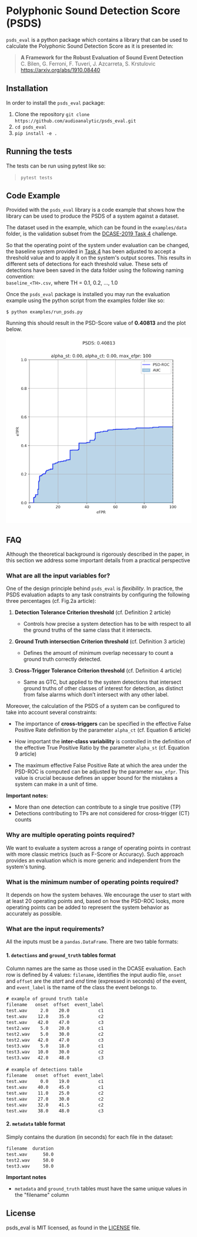 # Polyphonic Sound Detection Score (PSDS)

`psds_eval` is a python package which contains a library that can be used to
 calculate the Polyphonic Sound Detection Score as it is presented in:

> **A Framework for the Robust Evaluation of Sound Event Detection**  
C. Bilen, G. Ferroni, F. Tuveri, J. Azcarreta, S. Krstulovic  
https://arxiv.org/abs/1910.08440

## Installation
In order to install the `psds_eval` package:
1. Clone the repository `git clone https://github.com/audioanalytic/psds_eval.git`
2. `cd psds_eval`
3. `pip install -e .`

## Running the tests
The tests can be run using pytest like so:
> `pytest tests`

## Code Example
Provided with the `psds_eval` library is a code example that shows how the library can be used
to produce the PSDS of a system against a dataset.

The dataset used in the example, which can be found in the `examples/data` folder, is the validation subset from the
[DCASE-2019 Task 4](http://dcase.community/challenge2018/task-large-scale-weakly-labeled-semi-supervised-sound-event-detection#audio-dataset)
challenge.

So that the operating point of the system under evaluation can be changed, the baseline system provided in
[Task 4](http://dcase.community/challenge2018/task-large-scale-weakly-labeled-semi-supervised-sound-event-detection#baseline-system)
has been adjusted to accept a threshold value and to apply it on the
system's output scores. This results in different sets of detections for
each threshold value.
These sets of detections have been saved in the data folder using the following naming convention:  
`baseline_<TH>.csv`, where TH = 0.1, 0.2, ..., 1.0

Once the `psds_eval` package is installed you may run the evaluation example using the
python script from the examples folder like so:
```
$ python examples/run_psds.py
```
Running this should result in the PSD-Score value of **0.40813** and the plot below.

![](./examples/data/psd_roc.png)

## FAQ
Although the theoretical background is rigorously described in the
paper, in this section we address some important details from a practical
perspective

### What are all the input variables for?
One of the design principle behind `psds_eval` is *flexibility*.
In practice, the PSDS evaluation adapts to any task constraints by
configuring the following three percentages (cf. Fig.2a article):

1. **Detection Tolerance Criterion threshold** (cf. Definition 2 article)
    * Controls how precise a system detection has to be with respect to all the
    ground truths of the same class that it intersects.

2. **Ground Truth intersection Criterion threshold** (cf. Definition 3 article)
    * Defines the amount of minimum overlap necessary to count a ground truth
    correctly detected.

3. **Cross-Trigger Tolerance Criterion threshold** (cf. Definition 4 article)
    * Same as GTC, but applied to the system detections that intersect ground
    truths of other classes of interest for detection, as distinct from false
    alarms which don’t intersect with any other label.

Moreover, the calculation of the PSDS of a system can be configured to take into
account several constraints:

- The importance of **cross-triggers** can be specified in the effective False
Positive Rate definition by the parameter `alpha_ct` (cf. Equation 6 article)

- How important the **inter-class variability** is controlled in the definition of
the effective True Positive Ratio by the parameter `alpha_st` (cf. Equation 9 article)

- The maximum effective False Positive Rate at which the area under the PSD-ROC is
computed can be adjusted by the parameter `max_efpr`. This value is crucial because
defines an upper bound for the mistakes a system can make in a unit of time.


**Important notes:**
- More than one detection can contribute to a single true positive (TP)
- Detections contributing to TPs are not considered for cross-trigger (CT) counts

### Why are multiple operating points required?
We want to evaluate a system across a range of operating points in contrast with
more classic metrics (such as F-Score or Accuracy). Such approach provides
an evaluation which is more generic and independent from the system's tuning.

### What is the minimum number of operating points required?
It depends on how the system behaves. We encourage the user to start with at
least 20 operating points and, based on how the PSD-ROC looks, more operating
points can be added to represent the system behavior as accurately as possible.

### What are the input requirements?
All the inputs must be a `pandas.DataFrame`. There are two table
formats:

#### 1. `detections` and `ground_truth` tables format
Column names are the same as those used in the DCASE evaluation.
Each row is defined by 4 values: `filename`, identifies the input audio file,
`onset` and `offset` are the *start* and *end* time (expressed in seconds) of
the event, and `event_label` is the name of the class the event belongs to.
```
# example of ground truth table
filename   onset  offset  event_label
test.wav     2.0    20.0           c1
test.wav    12.0    35.0           c2
test.wav    42.0    47.0           c3
test2.wav    5.0    20.0           c1
test2.wav    5.0    30.0           c2
test2.wav   42.0    47.0           c3
test3.wav    5.0    18.0           c1
test3.wav   10.0    30.0           c2
test3.wav   42.0    48.0           c3

# example of detections table
filename   onset  offset  event_label
test.wav     0.0    19.0           c1
test.wav    40.0    45.0           c1
test.wav    11.0    25.0           c2
test.wav    27.0    30.0           c2
test.wav    32.0    41.5           c2
test.wav    38.0    48.0           c3
```

#### 2. `metadata` table format
Simply contains the duration (in seconds) for each file in the dataset:
```
filename  duration
test.wav      50.0
test2.wav     50.0
test3.wav     50.0
```

**Important notes**
- `metadata` and `ground_truth` tables must have the same unique values in the
"filename" column

## License
psds\_eval is MIT licensed, as found in the [LICENSE](LICENSE) file.
